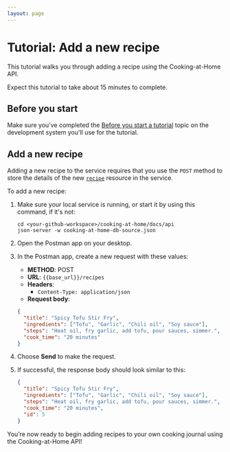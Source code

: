 ```yaml
---
layout: page
---
```


# Tutorial: Add a new recipe

This tutorial walks you through adding a recipe using the Cooking-at-Home API.

Expect this tutorial to take about 15 minutes to complete.

## Before you start

Make sure you've completed the [Before you start a tutorial](../before-you-start-a-tutorial.md) topic on the development system you'll use for the tutorial.

## Add a new recipe

Adding a new recipe to the service requires that you use the `POST` method to store the details of the new [`recipe`](../api/recipes.md) resource in the service.

To add a new recipe:

1. Make sure your local service is running, or start it by using this command, if it's not:

    ```shell
    cd <your-github-workspace>/cooking-at-home/docs/api
    json-server -w cooking-at-home-db-source.json
    ```

2. Open the Postman app on your desktop.

3. In the Postman app, create a new request with these values:
    * **METHOD**: POST  
    * **URL**: `{{base_url}}/recipes`  
    * **Headers**:
        * `Content-Type: application/json`
    * **Request body**:

    ```json
    {
      "title": "Spicy Tofu Stir Fry",
      "ingredients": ["Tofu", "Garlic", "Chili oil", "Soy sauce"],
      "steps": "Heat oil, fry garlic, add tofu, pour sauces, simmer.",
      "cook_time": "20 minutes"
    }
    ```

4. Choose **Send** to make the request.

5. If successful, the response body should look similar to this:

    ```json
    {
      "title": "Spicy Tofu Stir Fry",
      "ingredients": ["Tofu", "Garlic", "Chili oil", "Soy sauce"],
      "steps": "Heat oil, fry garlic, add tofu, pour sauces, simmer.",
      "cook_time": "20 minutes",
      "id": 5
    }
    ```

You’re now ready to begin adding recipes to your own cooking journal using the Cooking-at-Home API!
